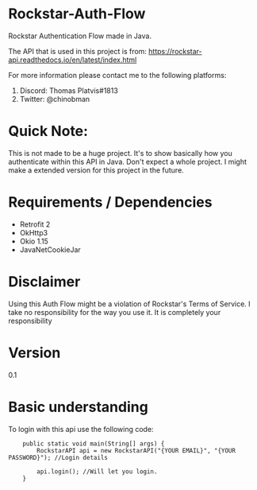 # Rockstar-Auth-Flow
Rockstar Authentication Flow made in Java.

The API that is used in this project is from: 
https://rockstar-api.readthedocs.io/en/latest/index.html

For more information please contact me to the following platforms:
1. Discord: Thomas Platvis#1813
2. Twitter: @chinobman


# Quick Note:
This is not made to be a huge project. It's to show basically how you authenticate within this API in Java. 
Don't expect a whole project. I might make a extended version for this project in the future.

# Requirements / Dependencies
- Retrofit 2
- OkHttp3
- Okio 1.15
- JavaNetCookieJar

# Disclaimer
Using this Auth Flow might be a violation of Rockstar's Terms of Service. I take no responsibility for the way you use it. It is completely your responsibility

# Version
0.1

# Basic understanding
To login with this api use the following code:

```
    public static void main(String[] args) {
        RockstarAPI api = new RockstarAPI("{YOUR EMAIL}", "{YOUR PASSWORD}"); //Login details
        
        api.login(); //Will let you login.
    }
```

